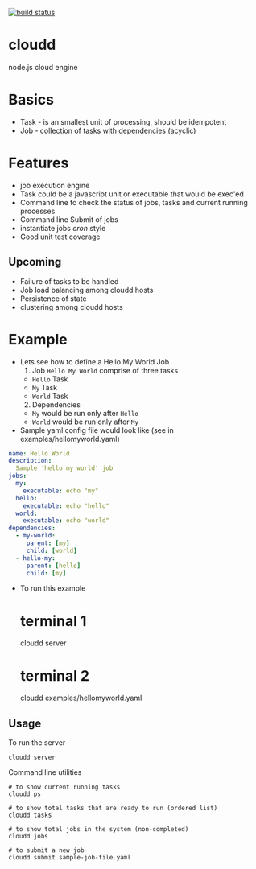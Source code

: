 [![build status](https://secure.travis-ci.org/openmason/cloudd.png)](http://travis-ci.org/openmason/cloudd)
# cloudd                                                  
node.js cloud engine                                                 

# Basics
 * Task - is an smallest unit of processing, should be idempotent
 * Job - collection of tasks with dependencies (acyclic)

# Features 
 * job execution engine
 * Task could be a javascript unit or executable that would be exec'ed
 * Command line to check the status of jobs, tasks and current running processes
 * Command line Submit of jobs
 * instantiate jobs _cron_ style
 * Good unit test coverage

## Upcoming
 * Failure of tasks to be handled
 * Job load balancing among cloudd hosts
 * Persistence of state
 * clustering among cloudd hosts
 
# Example
 * Lets see how to define a Hello My World Job
    1. Job `Hello My World` comprise of three tasks
      * `Hello` Task
      * `My` Task
      * `World` Task
    2. Dependencies
      * `My` would be run only after `Hello`
      * `World` would be run only after `My`
  * Sample yaml config file would look like (see in examples/hellomyworld.yaml)
```yaml
name: Hello World
description:
  Sample 'hello my world' job
jobs:
  my: 
    executable: echo "my"
  hello: 
    executable: echo "hello"
  world:
    executable: echo "world"
dependencies:
  - my-world:
     parent: [my]
     child: [world]
  - hello-my:
     parent: [hello]
     child: [my]
```
 * To run this example
 
    # terminal 1
    cloudd server
    
    # terminal 2
    cloudd examples/hellomyworld.yaml
    
## Usage
To run the server
    
    cloudd server
    
Command line utilities

    # to show current running tasks
    cloudd ps
    
    # to show total tasks that are ready to run (ordered list)
    cloudd tasks
    
    # to show total jobs in the system (non-completed)
    cloudd jobs
    
    # to submit a new job
    cloudd submit sample-job-file.yaml
    
